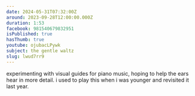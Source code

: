 ```yaml
---
date: 2024-05-31T07:32:00Z
around: 2023-09-28T12:00:00.000Z
duration: 1:53
facebook: 981540679832951
isPublished: true
hasThumb: true
youtube: ojubacLPywk
subject: the gentle waltz
slug: lwud7rr9
---
```

experimenting with visual guides for piano music, hoping to help the ears hear in more detail. i used to play this when i was younger and revisited it last year.
